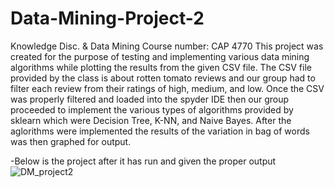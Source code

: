 # Data-Mining-Project-2
Knowledge Disc. & Data Mining
Course number: CAP 4770
This project was created for the purpose of testing and implementing various data mining algorithms while
plotting the results from the given CSV file. The CSV file provided by the class is about rotten tomato reviews and
our group had to filter each review from their ratings of high, medium, and low.
Once the CSV was properly filtered and loaded into the spyder IDE then our group proceeded to implement
the various types of algorithms provided by sklearn which were Decision Tree, K-NN, and Naive Bayes.
After the aglorithms were implemented the results of the variation in bag of words was then graphed for output.


-Below is the project after it has run and given the proper output
![DM_project2](https://user-images.githubusercontent.com/78278901/116634196-68af3c00-a929-11eb-88e8-c5556ac394b0.gif)
